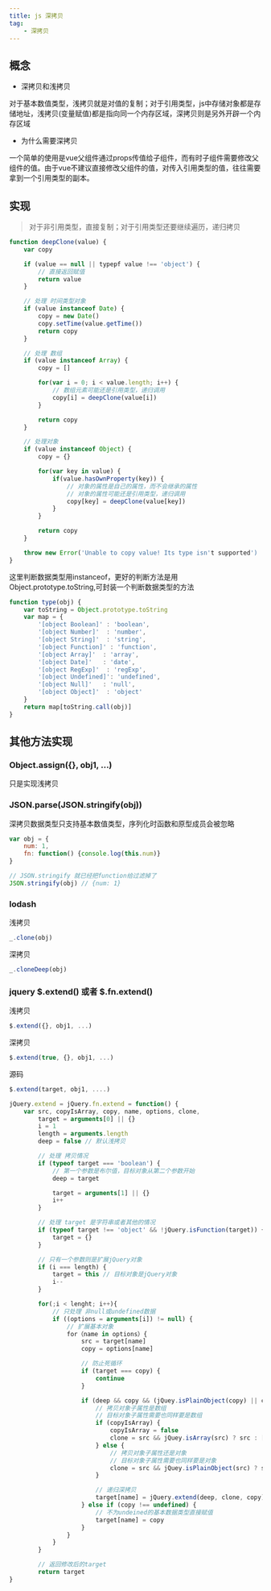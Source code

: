 ```yaml
---
title: js 深拷贝
tag: 
	- 深拷贝
---
```


## 概念

- 深拷贝和浅拷贝

对于基本数值类型，浅拷贝就是对值的复制；对于引用类型，js中存储对象都是存储地址，浅拷贝(变量赋值)都是指向同一个内存区域，深拷贝则是另外开辟一个内存区域

- 为什么需要深拷贝

一个简单的使用是vue父组件通过props传值给子组件，而有时子组件需要修改父组件的值。由于vue不建议直接修改父组件的值，对传入引用类型的值，往往需要拿到一个引用类型的副本。

<!--more-->

## 实现

> 对于非引用类型，直接复制；对于引用类型还要继续遍历，递归拷贝


```javascript
function deepClone(value) {
    var copy

    if (value == null || typepf value !== 'object') {
        // 直接返回赋值
        return value
    }

    // 处理 时间类型对象
    if (value instanceof Date) {
        copy = new Date()
        copy.setTime(value.getTime())
        return copy
    }

    // 处理 数组
    if (value instanceof Array) {
        copy = []

        for(var i = 0; i < value.length; i++) {
            // 数组元素可能还是引用类型，递归调用
            copy[i] = deepClone(value[i])
        }

        return copy
    }

    // 处理对象
    if (value instanceof Object) {
        copy = {}

        for(var key in value) {
            if(value.hasOwnProperty(key)) {
                // 对象的属性是自己的属性，而不会继承的属性
                // 对象的属性可能还是引用类型，递归调用
                copy[key] = deepClone(value[key])
            }
        }

        return copy
    }

    throw new Error('Unable to copy value! Its type isn't supported')
}
```

这里判断数据类型用instanceof，更好的判断方法是用Object.prototype.toString,可封装一个判断数据类型的方法

```javascript
function type(obj) {
    var toString = Object.prototype.toString
    var map = {
        '[object Boolean]' : 'boolean', 
        '[object Number]'  : 'number', 
        '[object String]'  : 'string', 
        '[object Function]' : 'function', 
        '[object Array]'  : 'array', 
        '[object Date]'   : 'date', 
        '[object RegExp]'  : 'regExp', 
        '[object Undefined]': 'undefined',
        '[object Null]'   : 'null', 
        '[object Object]'  : 'object'
    }
    return map[toString.call(obj)]
}
```

## 其他方法实现

### Object.assign({}, obj1, ...)

只是实现浅拷贝

### JSON.parse(JSON.stringify(obj))

深拷贝数据类型只支持基本数值类型，序列化时函数和原型成员会被忽略

```javascript
var obj = {
    num: 1,
    fn: function() {console.log(this.num)}
}

// JSON.stringify 就已经把function给过滤掉了
JSON.stringify(obj) // {num: 1}

```

### lodash

浅拷贝

```javascript
_.clone(obj)
```

深拷贝

```javascript
_.cloneDeep(obj)
```

### jquery $.extend() 或者 $.fn.extend()

浅拷贝

```javascript
$.extend({}, obj1, ...)
```

深拷贝

```javascript
$.extend(true, {}, obj1, ...)
```

源码

```javascript
$.extend(target, obj1, ....)

jQuery.extend = jQuery.fn.extend = function() {
    var src, copyIsArray, copy, name, options, clone,
        target = arguments[0] || {}
        i = 1
        length = arguments.length 
        deep = false // 默认浅拷贝

        // 处理 拷贝情况
        if (typeof target === 'boolean') {
            // 第一个参数是布尔值，目标对象从第二个参数开始
            deep = target

            target = arguments[1] || {}
            i++
        }

        // 处理 target 是字符串或者其他的情况
        if (typeof target !== 'object' && !jQuery.isFunction(target)) {
            target = {}
        }

        // 只有一个参数则是扩展jQuery对象
        if (i === length) {
            target = this // 目标对象是jQuery对象
            i--
        }

        for(;i < lenght; i++){
            // 只处理 非null或undefined数据
            if ((options = arguments[i]) != null) {
                // 扩展基本对象
                for（name in options）{
                    src = target[name]
                    copy = options[name]

                    // 防止死循环
                    if (target === copy) {
                        continue
                    }

                    if (deep && copy && (jQuey.isPlainObject(copy) || copyIsArray = jQuey.isArray(copy)) ) {
                        // 拷贝对象子属性是数组
                        // 目标对象子属性需要也同样要是数组
                        if (copyIsArray) {
                            copyIsArray = false
                            clone = src && jQuey.isArray(src) ? src : []
                        } else {
                            // 拷贝对象子属性还是对象
                            // 目标对象子属性需要也同样要是对象
                            clone = src && jQuey.isPlainObject(src) ? src : {}
                        }

                        // 递归深拷贝
                        target[name] = jQuery.extend(deep, clone, copy)
                    } else if (copy !== undefined) {
                        // 不为undeined的基本数据类型直接赋值
                        target[name] = copy
                    }
                }
            }
        }

        // 返回修改后的target
        return target
}

```
